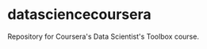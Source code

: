 datasciencecoursera
===================

Repository for Coursera's Data Scientist's Toolbox course.
